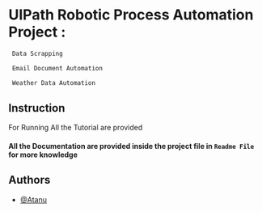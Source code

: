
# UIPath Robotic Process Automation Project :  


```bash
 Data Scrapping 
```

```bash
 Email Document Automation
```

```bash
 Weather Data Automation
```




## Instruction

For Running All the Tutorial are  provided

####  All the Documentation are provided inside the project file in `Readme File` for more knowledge  


## Authors

- [@Atanu](https://www.github.com/atanu16)

